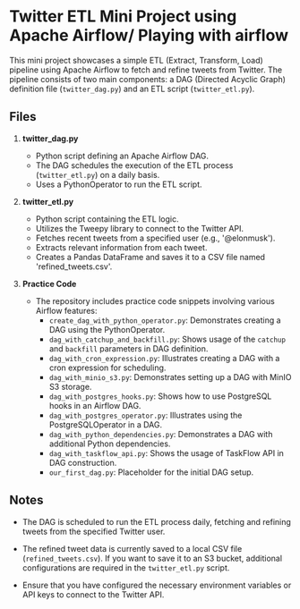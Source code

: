 # Twitter ETL Mini Project using Apache Airflow/ Playing with airflow

This mini project showcases a simple ETL (Extract, Transform, Load) pipeline using Apache Airflow to fetch and refine tweets from Twitter. The pipeline consists of two main components: a DAG (Directed Acyclic Graph) definition file (`twitter_dag.py`) and an ETL script (`twitter_etl.py`).

## Files

1. **twitter_dag.py**
   - Python script defining an Apache Airflow DAG.
   - The DAG schedules the execution of the ETL process (`twitter_etl.py`) on a daily basis.
   - Uses a PythonOperator to run the ETL script.

2. **twitter_etl.py**
   - Python script containing the ETL logic.
   - Utilizes the Tweepy library to connect to the Twitter API.
   - Fetches recent tweets from a specified user (e.g., '@elonmusk').
   - Extracts relevant information from each tweet.
   - Creates a Pandas DataFrame and saves it to a CSV file named 'refined_tweets.csv'.

3. **Practice Code**
   - The repository includes practice code snippets involving various Airflow features:
     - `create_dag_with_python_operator.py`: Demonstrates creating a DAG using the PythonOperator.
     - `dag_with_catchup_and_backfill.py`: Shows usage of the `catchup` and `backfill` parameters in DAG definition.
     - `dag_with_cron_expression.py`: Illustrates creating a DAG with a cron expression for scheduling.
     - `dag_with_minio_s3.py`: Demonstrates setting up a DAG with MinIO S3 storage.
     - `dag_with_postgres_hooks.py`: Shows how to use PostgreSQL hooks in an Airflow DAG.
     - `dag_with_postgres_operator.py`: Illustrates using the PostgreSQLOperator in a DAG.
     - `dag_with_python_dependencies.py`: Demonstrates a DAG with additional Python dependencies.
     - `dag_with_taskflow_api.py`: Shows the usage of TaskFlow API in DAG construction.
     - `our_first_dag.py`: Placeholder for the initial DAG setup.

## Notes

- The DAG is scheduled to run the ETL process daily, fetching and refining tweets from the specified Twitter user.

- The refined tweet data is currently saved to a local CSV file (`refined_tweets.csv`). If you want to save it to an S3 bucket, additional configurations are required in the `twitter_etl.py` script.

- Ensure that you have configured the necessary environment variables or API keys to connect to the Twitter API.
